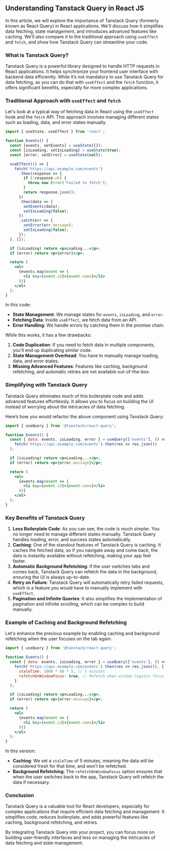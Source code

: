 ## Understanding Tanstack Query in React JS

In this article, we will explore the importance of Tanstack Query (formerly known as React Query) in React applications. We'll discuss how it simplifies data fetching, state management, and introduces advanced features like caching. We’ll also compare it to the traditional approach using `useEffect` and `fetch`, and show how Tanstack Query can streamline your code. 

### What is Tanstack Query?

Tanstack Query is a powerful library designed to handle HTTP requests in React applications. It helps synchronize your frontend user interface with backend data efficiently. While it’s not mandatory to use Tanstack Query for data fetching, as you can do that with `useEffect` and the `fetch` function, it offers significant benefits, especially for more complex applications.

### Traditional Approach with `useEffect` and `fetch`

Let's look at a typical way of fetching data in React using the `useEffect` hook and the `fetch` API. This approach involves managing different states such as loading, data, and error states manually.

```jsx
import { useState, useEffect } from 'react';

function Events() {
  const [events, setEvents] = useState([]);
  const [isLoading, setIsLoading] = useState(true);
  const [error, setError] = useState(null);

  useEffect(() => {
    fetch('https://api.example.com/events')
      .then(response => {
        if (!response.ok) {
          throw new Error('Failed to fetch');
        }
        return response.json();
      })
      .then(data => {
        setEvents(data);
        setIsLoading(false);
      })
      .catch(err => {
        setError(err.message);
        setIsLoading(false);
      });
  }, []);

  if (isLoading) return <p>Loading...</p>;
  if (error) return <p>{error}</p>;

  return (
    <ul>
      {events.map(event => (
        <li key={event.id}>{event.name}</li>
      ))}
    </ul>
  );
}
```

In this code:

- **State Management**: We manage states for `events`, `isLoading`, and `error`.
- **Fetching Data**: Inside `useEffect`, we fetch data from an API.
- **Error Handling**: We handle errors by catching them in the promise chain.

While this works, it has a few drawbacks:

1. **Code Duplication**: If you need to fetch data in multiple components, you’ll end up duplicating similar code.
2. **State Management Overhead**: You have to manually manage loading, data, and error states.
3. **Missing Advanced Features**: Features like caching, background refetching, and automatic retries are not available out-of-the-box.

### Simplifying with Tanstack Query

Tanstack Query eliminates much of this boilerplate code and adds advanced features effortlessly. It allows you to focus on building the UI instead of worrying about the intricacies of data fetching.

Here’s how you would refactor the above component using Tanstack Query:

```jsx
import { useQuery } from '@tanstack/react-query';

function Events() {
  const { data: events, isLoading, error } = useQuery(['events'], () =>
    fetch('https://api.example.com/events').then(res => res.json())
  );

  if (isLoading) return <p>Loading...</p>;
  if (error) return <p>{error.message}</p>;

  return (
    <ul>
      {events.map(event => (
        <li key={event.id}>{event.name}</li>
      ))}
    </ul>
  );
}
```

### Key Benefits of Tanstack Query

1. **Less Boilerplate Code**: As you can see, the code is much simpler. You no longer need to manage different states manually. Tanstack Query handles loading, error, and success states automatically.
2. **Caching**: One of the standout features of Tanstack Query is caching. It caches the fetched data, so if you navigate away and come back, the data is instantly available without refetching, making your app feel faster.
3. **Automatic Background Refetching**: If the user switches tabs and comes back, Tanstack Query can refetch the data in the background, ensuring the UI is always up-to-date.
4. **Retry on Failure**: Tanstack Query will automatically retry failed requests, which is a feature you would have to manually implement with `useEffect`.
5. **Pagination and Infinite Queries**: It also simplifies the implementation of pagination and infinite scrolling, which can be complex to build manually.

### Example of Caching and Background Refetching

Let's enhance the previous example by enabling caching and background refetching when the user focuses on the tab again:

```jsx
import { useQuery } from '@tanstack/react-query';

function Events() {
  const { data: events, isLoading, error } = useQuery(['events'], () =>
    fetch('https://api.example.com/events').then(res => res.json()), {
      staleTime: 1000 * 60 * 5, // 5 minutes
      refetchOnWindowFocus: true, // Refetch when window regains focus
    }
  );

  if (isLoading) return <p>Loading...</p>;
  if (error) return <p>{error.message}</p>;

  return (
    <ul>
      {events.map(event => (
        <li key={event.id}>{event.name}</li>
      ))}
    </ul>
  );
}
```

In this version:
- **Caching**: We set a `staleTime` of 5 minutes, meaning the data will be considered fresh for that time, and won’t be refetched.
- **Background Refetching**: The `refetchOnWindowFocus` option ensures that when the user switches back to the app, Tanstack Query will refetch the data if necessary.

### Conclusion

Tanstack Query is a valuable tool for React developers, especially for complex applications that require efficient data fetching and management. It simplifies code, reduces boilerplate, and adds powerful features like caching, background refetching, and retries.

By integrating Tanstack Query into your project, you can focus more on building user-friendly interfaces and less on managing the intricacies of data fetching and state management.